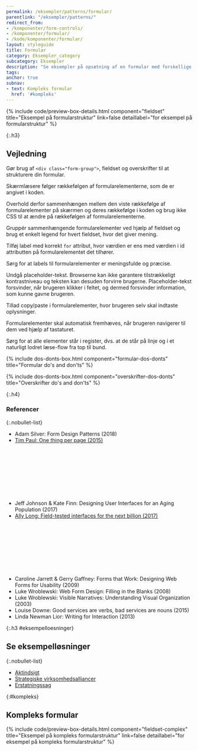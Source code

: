 ```yaml
---
permalink: /eksempler/patterns/formular/
parentlink: "/eksempler/patterns/"
redirect_from:
- /komponenter/form-controls/
- /komponenter/formular/
- /kode/komponenter/formular/
layout: styleguide
title: Formular
category: Eksempler_category
subcategory: Eksempler
description: "Se eksempler på opsætning af en formular med forskellige felttyper."
tags: 
anchor: true
subnav:
- text: Kompleks formular
  href: '#kompleks'
---
```


{% include code/preview-box-details.html component="fieldset" title="Eksempel på formularstruktur" link=false detaillabel="for eksempel på formularstruktur" %}

{:.h3}
## Vejledning

Gør brug af `<div class="form-group">`, fieldset og overskrifter til at strukturere din formular.

Skærmlæsere følger rækkefølgen af formularelementerne, som de er angivet i koden.

Overhold derfor sammenhængen mellem den viste rækkefølge af formularelementer på skærmen og deres rækkefølge i koden og brug ikke CSS til at ændre på rækkefølgen af formularelementerne.

Gruppér sammenhængende formularelementer ved hjælp af fieldset og brug et enkelt legend for hvert fieldset, hvor det giver mening.

Tilføj label med korrekt `for` attribut, hvor værdien er ens med værdien i id attributten på formularelementet det tilhører.

Sørg for at labels til formularelementer er meningsfulde og præcise.

Undgå placeholder-tekst. Browserne kan ikke garantere tilstrækkeligt kontrastniveau og teksten kan desuden forvirre brugerne. Placeholder-tekst forsvinder, når brugeren klikker i feltet, og dermed forsvinder information, som kunne gavne brugeren.

Tillad copy/paste i formularelementer, hvor brugeren selv skal indtaste oplysninger.

Formularelementer skal automatisk fremhæves, når brugeren navigerer til dem ved hjælp af tastaturet.

Sørg for at alle elementer står i register, dvs. at de står på linje og i et naturligt lodret læse-flow fra top til bund.

{% include dos-donts-box.html component="formular-dos-donts" title="Formular do's and don'ts" %}

{% include dos-donts-box.html component="overskrifter-dos-donts" title="Overskrifter do's and don'ts" %}

{:.h4}
### Referencer

{:.nobullet-list}
- Adam Silver: Form Design Patterns (2018)
- <a href="https://designnotes.blog.gov.uk/2015/07/03/one-thing-per-page/" class="icon-link">Tim Paul: One thing per page (2015)<svg class="icon-svg" focusable="false" aria-hidden="true"><use xlink:href="#open-in-new"></use></svg></a>
- Jeff Johnson & Kate Finn: Designing User Interfaces for an Aging Population (2017)
- <a href="https://youtu.be/IjjHTa0YEg4" class="icon-link">Ally Long: Field-tested interfaces for the next billion (2017)<svg class="icon-svg" focusable="false" aria-hidden="true"><use xlink:href="#open-in-new"></use></svg></a>
- Caroline Jarrett & Gerry Gaffney: Forms that Work: Designing Web Forms for Usability (2009)
- Luke Wroblewski: Web Form Design: Filling in the Blanks (2008)
- Luke Wroblewski: Visible Narratives: Understanding Visual Organization (2003)
- Louise Downe: Good services are verbs, bad services are nouns (2015)
- Linda Newman Lior: Writing for Interaction (2013)

{:.h3 #eksempelloesninger}
## Se eksempelløsninger

{:.nobullet-list}
- <a href="/pages/eksempler/aktindsigt/aktindsigt-1/?r={{page.permalink}}%23eksempelloesninger" title="Eksempelløsning Aktindsigt åbnes i nyt vindue">Aktindsigt</a>
- <a href="/pages/eksempler/strategiske-virksomhedsalliancer/virksomhedsalliancer-1/?r={{page.permalink}}%23eksempelloesninger" title="Eksempelløsning Strategiske virksomhedsalliancer åbnes i nyt vindue">Strategiske virksomhedsalliancer</a>
- <a href="/pages/eksempler/AES-erstatningssag/aes-5/?r={{page.permalink}}%23eksempelloesninger" title="Eksempelløsning Erstatningssag åbnes i nyt vindue">Erstatningssag</a>

{:#kompleks}
## Kompleks formular
{% include code/preview-box-details.html component="fieldset-complex" title="Eksempel på kompleks formularstruktur" link=false detaillabel="for eksempel på kompleks formularstruktur" %}